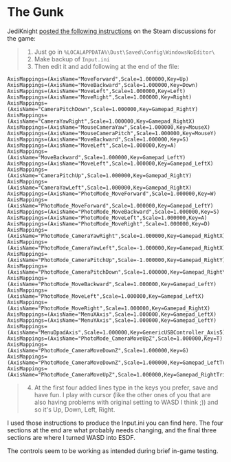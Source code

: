 # The Gunk

JediKnight [posted the following instructions](https://steamcommunity.com/app/1087760/discussions/0/3415432674393096238/) on the Steam discussions for the game:

> 1. Just go in
>    `%LOCALAPPDATA%\Dust\Saved\Config\WindowsNoEditor\`
> 1. Make backup of `Input.ini`
> 1. Then edit it and add following at the end of the file:

```
AxisMappings=(AxisName="MoveForward",Scale=1.000000,Key=Up)
AxisMappings=(AxisName="MoveBackward",Scale=1.000000,Key=Down)
AxisMappings=(AxisName="MoveLeft",Scale=1.000000,Key=Left)
AxisMappings=(AxisName="MoveRight",Scale=1.000000,Key=Right)
AxisMappings=(AxisName="CameraPitchDown",Scale=1.000000,Key=Gamepad_RightY)
AxisMappings=(AxisName="CameraYawRight",Scale=1.000000,Key=Gamepad_RightX)
AxisMappings=(AxisName="MouseCameraYaw",Scale=1.000000,Key=MouseX)
AxisMappings=(AxisName="MouseCameraPitch",Scale=1.000000,Key=MouseY)
AxisMappings=(AxisName="MoveBackward",Scale=1.000000,Key=S)
AxisMappings=(AxisName="MoveLeft",Scale=1.000000,Key=A)
AxisMappings=(AxisName="MoveBackward",Scale=1.000000,Key=Gamepad_LeftY)
AxisMappings=(AxisName="MoveLeft",Scale=1.000000,Key=Gamepad_LeftX)
AxisMappings=(AxisName="CameraPitchUp",Scale=1.000000,Key=Gamepad_RightY)
AxisMappings=(AxisName="CameraYawLeft",Scale=1.000000,Key=Gamepad_RightX)
AxisMappings=(AxisName="PhotoMode_MoveForward",Scale=1.000000,Key=W)
AxisMappings=(AxisName="PhotoMode_MoveForward",Scale=1.000000,Key=Gamepad_LeftY)
AxisMappings=(AxisName="PhotoMode_MoveBackward",Scale=1.000000,Key=S)
AxisMappings=(AxisName="PhotoMode_MoveLeft",Scale=1.000000,Key=A)
AxisMappings=(AxisName="PhotoMode_MoveRight",Scale=1.000000,Key=D)
AxisMappings=(AxisName="PhotoMode_CameraYawRight",Scale=1.000000,Key=Gamepad_RightX)
AxisMappings=(AxisName="PhotoMode_CameraYawLeft",Scale=-1.000000,Key=Gamepad_RightX)
AxisMappings=(AxisName="PhotoMode_CameraPitchUp",Scale=-1.000000,Key=Gamepad_RightY)
AxisMappings=(AxisName="PhotoMode_CameraPitchDown",Scale=1.000000,Key=Gamepad_RightY)
AxisMappings=(AxisName="PhotoMode_MoveBackward",Scale=1.000000,Key=Gamepad_LeftY)
AxisMappings=(AxisName="PhotoMode_MoveLeft",Scale=1.000000,Key=Gamepad_LeftX)
AxisMappings=(AxisName="PhotoMode_MoveRight",Scale=1.000000,Key=Gamepad_RightX)
AxisMappings=(AxisName="MenuXAxis",Scale=1.000000,Key=Gamepad_LeftX)
AxisMappings=(AxisName="MenuYAxis",Scale=1.000000,Key=Gamepad_LeftY)
AxisMappings=(AxisName="MenuDpadAxis",Scale=1.000000,Key=GenericUSBController_Axis5)
AxisMappings=(AxisName="PhotoMode_CameraMoveUpZ",Scale=1.000000,Key=T)
AxisMappings=(AxisName="PhotoMode_CameraMoveDownZ",Scale=1.000000,Key=G)
AxisMappings=(AxisName="PhotoMode_CameraMoveDownZ",Scale=1.000000,Key=Gamepad_LeftTriggerAxis)
AxisMappings=(AxisName="PhotoMode_CameraMoveUpZ",Scale=1.000000,Key=Gamepad_RightTriggerAxis)
```

> 4. At the first four added lines type in the keys you prefer, save and have fun. I
>    play with cursor (like the other ones of you that are also having problems with
>    original setting to WASD I think ;)) and so it's Up, Down, Left, Right.

I used those instructions to produce the Input.ini you can find here. The four
sections at the end are what probably needs changing, and the final three
sections are where I turned WASD into ESDF.

The controls seem to be working as intended during brief in-game testing.
